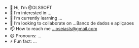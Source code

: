 - 👋 Hi, I’m @OLSSOFT
- 👀 I’m interested in ...
- 🌱 I’m currently learning ...
- 💞️ I’m looking to collaborate on ...Banco de dados e apliçaoes
- 📫 How to reach me ...oseiasls@gmail.com
- 😄 Pronouns: ...
- ⚡ Fun fact: ...

<!---
OLSSOFT/OLSSOFT is a ✨ special ✨ repository because its `README.md` (this file) appears on your GitHub profile.
You can click the Preview link to take a look at your changes.
--->
